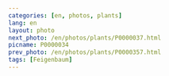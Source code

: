 ```yaml
---
categories: [en, photos, plants]
lang: en
layout: photo
next_photo: /en/photos/plants/P0000037.html
picname: P0000034
prev_photo: /en/photos/plants/P0000357.html
tags: [Feigenbaum]
---
```

